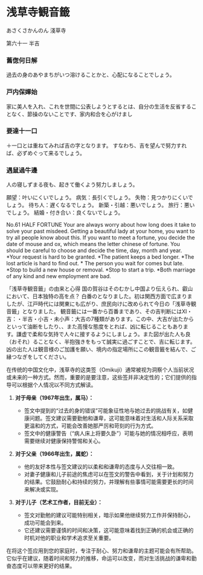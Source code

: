 # 浅草寺観音籤
あさくさかんのん 淺草寺

第六十一 半吉

### 舊偬何日解
過去の身のあやまちがいつ溶けることかと、心配になることでしょう。
### 戸内保嬋始
家に美人を入れ、これを世間に公表しようとするとは、自分の生活を反省することなく、節操のないことです、家内和合を心がけまし
### 要達十一口
＋一口とは重ねてみれば吉の字となります。
すなわち、吉を望んで努力すれば、必ずめぐって来るでしょう。
### 遇鼠過牛邊
人の寝しずまる夜も、起きて働くよう努力しましょう。


願望：叶いにくいでしょう。
病気：長引くでしょう。
失物：見つかりにくいでしょう。
待ち人：遅くなるでしょう。
新築・引越：悪いでしょう。
旅行：悪いでしょう。
結婚・付き合い：良くないでしょう。


No.61 HALF FORTUNE
Your are always worry about how long does it take to solve your past misdeed.
Getting a beautiful lady at your home, you want to try all people know about this.
If you want to meet a fortune, you decide the date of mouse and ox, which means the letter chinese of fortune.
You should be careful to choose and decide the time, day, month and year.
*Your request is hard to be granted. *The patient keeps a bed longer.
*The lost article is hard to
find out. * The person you wait for comes but late. *Stop to build a new house or removal. *Stop to start a trip. *Both marriage of any kind and new employment are bad.


「浅草寺観音籤」の由来と心得
国の賀谷はそのむかし中国より伝えられ、叡山において、日本独特の高を点？
白番のとなりました。初は関西方面で広まりましたが、江戸時代には関東にも広がり、庶民向けに改められて今日の「浅草寺観音籤」となりました。
観音籤には一番から百番まであり、その吉判断にはXI・吉：・半吉・小吉・未小声：大吉の7種類があります。この中、大吉が出たからといって油断をしたり、、また高慢な態度をとれば、凶に転じることもあります。謙虚で柔和な気持で人々に接するようにしましょう。また図が出た人も良（おそれ）ることなく、半抱強きをもって誠実に過ごすことで、吉に転じます。凶の出た人は観音様のご加護を願い、境内の指定場所にこの観音籤を結んで、ご縁つなぎをしてください。


在传统的中国文化中，浅草寺的这类签（Omikuji）通常被视为洞察个人当前状况或未来的一种方式。然而，重要的是要注意，这些签并非决定性的；它们提供的指导可以根据个人情况以不同方式解读。
1. **对于母亲（1967年出生，属马）：**
    
    - 签文中提到的“过去的身的错误”可能象征性地与她过去的挑战有关，如健康问题。签文建议需要勤勉和谦卑，这可能意味着对生活和人际关系采取更温和的方式，可能会改善她那严厉和苛刻的行为方式。
    - 签文中的健康警告（“病人床上将要久卧”）可能与她的情况相呼应，表明需要继续对健康保持警惕和关心。
2. **对于父亲（1966年出生，属蛇）：**
    
    - 他的友好本性与签文建议的以柔和和谦卑的态度与人交往相一致。
    - 对妻子健康和儿子前途的焦虑可以在签文的警告中看到，关于计划和努力的结果。它鼓励耐心和持续的努力，并理解有些事情可能需要更长的时间来解决或实现。
3. **对于儿子（艺术工作者，目前无业）：**
    
    - 签文对勤勉的建议可能特别相关，暗示如果他继续努力工作并保持耐心，成功可能会到来。
    - 它还建议需要谨慎的时间和决策，这可能意味着找到正确的机会或正确的时机对他的职业和学术追求至关重要。

在将这个签应用到您的家庭时，专注于耐心、努力和谦卑的主题可能会有所帮助。它似乎在建议，随着时间和努力的推移，命运可以改变，而对生活挑战的谦卑和勤奋态度可以带来更好的结果。
